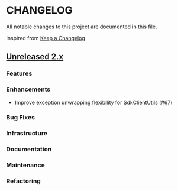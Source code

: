 # CHANGELOG
All notable changes to this project are documented in this file.

Inspired from [Keep a Changelog](https://keepachangelog.com/en/1.1.0/)

## [Unreleased 2.x](https://github.com/opensearch-project/opensearch-remote-metadata-sdk/compare/2.19...2.x)
### Features
### Enhancements
- Improve exception unwrapping flexibility for SdkClientUtils ([#67](https://github.com/opensearch-project/opensearch-remote-metadata-sdk/pull/67))

### Bug Fixes
### Infrastructure
### Documentation
### Maintenance
### Refactoring
